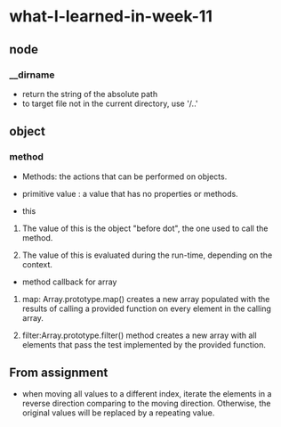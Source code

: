 # what-I-learned-in-week-11

## node
### __dirname
- return the string of the absolute path
- to target file not in the current directory, use '/..'


## object

### method

- Methods: the actions that can be performed on objects.
- primitive value : a value that has no properties or methods.

- this
1. The value of this is the object "before dot", the one used to call the method.

2. The value of this is evaluated during the run-time, depending on the context.

- method callback for array

1. map: Array.prototype.map() creates a new array populated with the results of calling a provided function on every element in the calling array.

2. filter:Array.prototype.filter() method creates a new array with all elements that pass the test implemented by the provided function.

## From assignment

- when moving all values to a different index, iterate the elements in a reverse direction comparing to the moving direction. Otherwise, the original values will be replaced by a repeating value.  